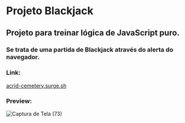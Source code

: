 # Projeto Blackjack

## Projeto para treinar lógica de JavaScript puro.

### Se trata de uma partida de Blackjack através do alerta do navegador.

### Link: 

[acrid-cemetery.surge.sh](https://acrid-cemetery.surge.sh/)

### Preview:

![Captura de Tela (73)](https://user-images.githubusercontent.com/98848860/184539744-20bc86c7-3bc2-4eaf-930d-10944327c235.png)
